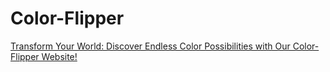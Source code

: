 # Color-Flipper
[Transform Your World: Discover Endless Color Possibilities with Our Color-Flipper Website!](https://colors-flipper.web.app/)
